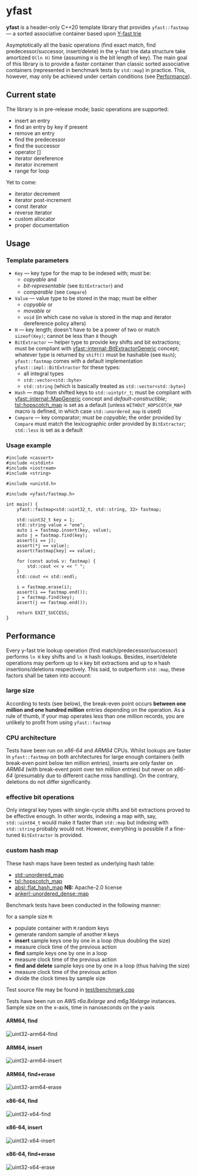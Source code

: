 # yfast

**yfast** is a header-only C++20 template library that provides `yfast::fastmap` &mdash; a sorted associative container
based upon [Y-fast trie](https://en.wikipedia.org/wiki/Y-fast_trie)

Asymptotically all the basic operations (find exact match, find predecessor/successor, insert/delete) in the y-fast trie
data structure take amortized `O(ln H)` time (assuming `H` is the bit length of key). The main goal of this library is
to provide a faster container than classic sorted associative containers (represented in benchmark tests by `std::map`)
in practice. This, however, may only be achieved under certain conditions (see [Performance](#performance)).

## Current state
The library is in pre-release mode; basic operations are supported:
- insert an entry
- find an entry by key if present
- remove an entry
- find the predecessor
- find the successor
- operator []
- iterator dereference
- iterator increment
- range for loop

Yet to come:
- iterator decrement
- iterator post-increment
- const iterator
- reverse iterator
- custom allocator
- proper documentation

## Usage
### Template parameters
- `Key` &mdash; key type for the map to be indexed with; must be:
  - _copyable_ and
  - _bit-representable_ (see `BitExtractor`) and
  - _comparable_ (see `Compare`)
- `Value` &mdash; value type to be stored in the map; must be either
  - _copyable_ or
  - _movable_ or
  - `void` (in which case no value is stored in the map and iterator dereference policy alters)
- `H` &mdash; key length; doesn't have to be a power of two or match `sizeof(Key)`; cannot be less than `8` though
- `BitExtractor` &mdash; helper type to provide key shifts and bit extractions; must be compliant with
[yfast::internal::BitExtractorGeneric](include/yfast/internal/concepts.h) concept; whatever type is returned by
`shift()` must be hashable (see `Hash`); `yfast::fastmap` comes with a default implementation
`yfast::impl::BitExtractor` for these types:
  - all integral types
  - `std::vector<std::byte>`
  - `std::string` (which is basically treated as `std::vector<std::byte>`)
- `Hash` &mdash; map from shifted keys to `std::uintptr_t`; must be compliant with
[yfast::internal::MapGeneric](include/yfast/internal/concepts.h) concept and _default-constructible_;
[tsl::hopscotch_map](https://github.com/Tessil/hopscotch-map) is set as a default (unless `WITHOUT_HOPSCOTCH_MAP` macro
is defined, in which case `std::unordered_map` is used)
- `Compare` &mdash; key comparator; must be _copyable_; the order provided by `Compare` must match the lexicographic
order provided by `BitExtractor`; `std::less` is set as a default

### Usage example

    #include <cassert>
    #include <cstdint>
    #include <iostream>
    #include <string>

    #include <unistd.h>

    #include <yfast/fastmap.h>

    int main() {
        yfast::fastmap<std::uint32_t, std::string, 32> fastmap;

        std::uint32_t key = 1;
        std::string value = "one";
        auto i = fastmap.insert(key, value);
        auto j = fastmap.find(key);
        assert(i == j);
        assert(*j == value);
        assert(fastmap[key] == value);

        for (const auto& v: fastmap) {
            std::cout << v << " ";
        }
        std::cout << std::endl;

        i = fastmap.erase(i);
        assert(i == fastmap.end());
        j = fastmap.find(key);
        assert(j == fastmap.end());

        return EXIT_SUCCESS;
    }

## Performance
Every y-fast trie lookup operation (find match/predecessor/successor) performs `ln H` key shifts and `ln H` hash
lookups. Besides, insert/delete operations may perform up to `H` key bit extractions and up to `H` hash
insertions/deletions respectively. This said, to outperform `std::map`, these factors shall be taken into account:

### large size
According to tests (see below), the break-even point occurs **between one million and one hundred million** entries
depending on the operation. As a rule of thumb, if your map operates less than one million records, you are unlikely to
profit from using `yfast::fastmap`

### CPU architecture
Tests have been run on _x86-64_ and _ARM64_ CPUs. Whilst lookups are faster in `yfast::fastmap` on both architectures
for large enough containers (with break-even point below ten million entries), inserts are only faster on _ARM64_ (with
break-event point over ten million entries) but never on _x86-64_ (presumably due to different cache miss handling). On
the contrary, deletions do not differ significantly.

### effective bit operations
Only integral key types with single-cycle shifts and bit extractions proved to be effective enough. In other words,
indexing a map with, say, `std::uint64_t` would make it faster than `std::map` but indexing with `std::string` probably
would not. However, everything is possible if a fine-tuned `BitExtractor` is provided.

### custom hash map
These hash maps have been tested as underlying hash table:
- [std::unordered_map](https://en.cppreference.com/w/cpp/container/unordered_map.html)
- [tsl::hopscotch_map](https://github.com/Tessil/hopscotch-map)
- [absl::flat_hash_map](https://github.com/abseil/abseil-cpp) **NB:** Apache-2.0 license
- [ankerl::unordered_dense::map](https://github.com/martinus/unordered_dense)

Benchmark tests have been conducted in the following manner:

for a sample size `M`:
- populate container with `M` random keys
- generate random sample of another `M` keys
- **insert** sample keys one by one in a loop (thus doubling the size)
- measure clock time of the previous action
- **find** sample keys one by one in a loop
- measure clock time of the previous action
- **find and delete** sample keys one by one in a loop (thus halving the size)
- measure clock time of the previous action
- divide the clock times by sample size

Test source file may be found in [test/benchmark.cpp](test/benchmark.cpp)

Tests have been run on AWS _r6a.8xlarge_ and _m6g.16xlarge_ instances. Sample size on the x-axis, time in nanoseconds on
the y-axis

#### ARM64, find
![uint32-arm64-find](plots/benchmark-uint32-arm64-find.png)

#### ARM64, insert
![uint32-arm64-insert](plots/benchmark-uint32-arm64-insert.png)

#### ARM64, find+erase
![uint32-arm64-erase](plots/benchmark-uint32-arm64-erase.png)

#### x86-64, find
![uint32-x64-find](plots/benchmark-uint32-x64-find.png)

#### x86-64, insert
![uint32-x64-insert](plots/benchmark-uint32-x64-insert.png)

#### x86-64, find+erase
![uint32-x64-erase](plots/benchmark-uint32-x64-erase.png)

